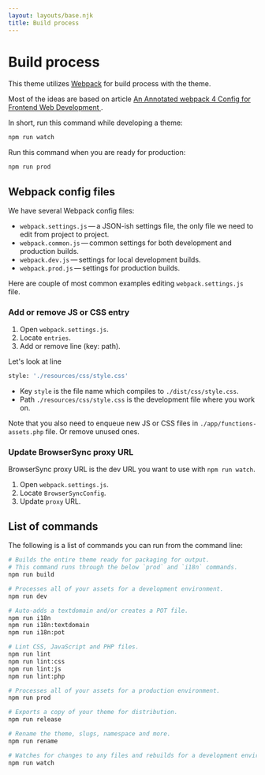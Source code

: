 ```yaml
---
layout: layouts/base.njk
title: Build process
---
```

# Build process

This theme utilizes [Webpack](https://webpack.js.org/) for build process with the theme.

Most of the ideas are based on article [An Annotated webpack 4 Config for Frontend Web Development
](https://nystudio107.com/blog/an-annotated-webpack-4-config-for-frontend-web-development).

In short, run this command while developing a theme:
```bash
npm run watch
```

Run this command when you are ready for production:
```bash
npm run prod
```

## Webpack con­fig files

We have several Webpack config files:

* `webpack.settings.js` — a JSON-ish set­tings file, the only file we need to edit from project to project.
* `webpack.common.js` — com­mon set­tings for both development and production builds.
* `webpack.dev.js` — set­tings for local devel­op­ment builds.
* `webpack.prod.js` — set­tings for pro­duc­tion builds.

Here are couple of most common examples editing `webpack.settings.js` file.

### Add or remove JS or CSS entry

1. Open `webpack.settings.js`.
1. Locate `entries`.
1. Add or remove line (key: path).

Let's look at line

```bash
style: './resources/css/style.css'
```

* Key `style` is the file name which compiles to `./dist/css/style.css`.
* Path `./resources/css/style.css` is the development file where you work on.

Note that you also need to enqueue new JS or CSS files in `./app/functions-assets.php` file. Or remove unused ones.

### Update BrowserSync proxy URL

BrowserSync proxy URL is the dev URL you want to use with `npm run watch`.

1. Open `webpack.settings.js`.
1. Locate `BrowserSyncConfig`.
1. Update `proxy` URL.

## List of commands

The following is a list of commands you can run from the command line:

```bash
# Builds the entire theme ready for packaging for output.
# This command runs through the below `prod` and `i18n` commands.
npm run build

# Processes all of your assets for a development environment.
npm run dev

# Auto-adds a textdomain and/or creates a POT file.
npm run i18n
npm run i18n:textdomain
npm run i18n:pot

# Lint CSS, JavaScript and PHP files.
npm run lint
npm run lint:css
npm run lint:js
npm run lint:php

# Processes all of your assets for a production environment.
npm run prod

# Exports a copy of your theme for distribution.
npm run release

# Rename the theme, slugs, namespace and more.
npm run rename

# Watches for changes to any files and rebuilds for a development environment.
npm run watch
```
